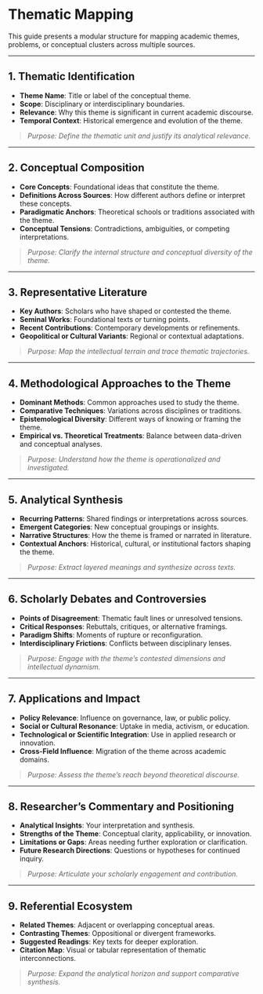 # Thematic Mapping 

This guide presents a modular structure for mapping academic themes, problems, or conceptual clusters across multiple sources. 

---

## 1. Thematic Identification

- **Theme Name**: Title or label of the conceptual theme.
- **Scope**: Disciplinary or interdisciplinary boundaries.
- **Relevance**: Why this theme is significant in current academic discourse.
- **Temporal Context**: Historical emergence and evolution of the theme.

> _Purpose: Define the thematic unit and justify its analytical relevance._

---

## 2. Conceptual Composition

- **Core Concepts**: Foundational ideas that constitute the theme.
- **Definitions Across Sources**: How different authors define or interpret these concepts.
- **Paradigmatic Anchors**: Theoretical schools or traditions associated with the theme.
- **Conceptual Tensions**: Contradictions, ambiguities, or competing interpretations.

> _Purpose: Clarify the internal structure and conceptual diversity of the theme._

---

## 3. Representative Literature

- **Key Authors**: Scholars who have shaped or contested the theme.
- **Seminal Works**: Foundational texts or turning points.
- **Recent Contributions**: Contemporary developments or refinements.
- **Geopolitical or Cultural Variants**: Regional or contextual adaptations.

> _Purpose: Map the intellectual terrain and trace thematic trajectories._

---

## 4. Methodological Approaches to the Theme

- **Dominant Methods**: Common approaches used to study the theme.
- **Comparative Techniques**: Variations across disciplines or traditions.
- **Epistemological Diversity**: Different ways of knowing or framing the theme.
- **Empirical vs. Theoretical Treatments**: Balance between data-driven and conceptual analyses.

> _Purpose: Understand how the theme is operationalized and investigated._

---

## 5. Analytical Synthesis

- **Recurring Patterns**: Shared findings or interpretations across sources.
- **Emergent Categories**: New conceptual groupings or insights.
- **Narrative Structures**: How the theme is framed or narrated in literature.
- **Contextual Anchors**: Historical, cultural, or institutional factors shaping the theme.

> _Purpose: Extract layered meanings and synthesize across texts._

---

## 6. Scholarly Debates and Controversies

- **Points of Disagreement**: Thematic fault lines or unresolved tensions.
- **Critical Responses**: Rebuttals, critiques, or alternative framings.
- **Paradigm Shifts**: Moments of rupture or reconfiguration.
- **Interdisciplinary Frictions**: Conflicts between disciplinary lenses.

> _Purpose: Engage with the theme’s contested dimensions and intellectual dynamism._

---

## 7. Applications and Impact

- **Policy Relevance**: Influence on governance, law, or public policy.
- **Social or Cultural Resonance**: Uptake in media, activism, or education.
- **Technological or Scientific Integration**: Use in applied research or innovation.
- **Cross-Field Influence**: Migration of the theme across academic domains.

> _Purpose: Assess the theme’s reach beyond theoretical discourse._

---

## 8. Researcher’s Commentary and Positioning

- **Analytical Insights**: Your interpretation and synthesis.
- **Strengths of the Theme**: Conceptual clarity, applicability, or innovation.
- **Limitations or Gaps**: Areas needing further exploration or clarification.
- **Future Research Directions**: Questions or hypotheses for continued inquiry.

> _Purpose: Articulate your scholarly engagement and contribution._

---

## 9. Referential Ecosystem

- **Related Themes**: Adjacent or overlapping conceptual areas.
- **Contrasting Themes**: Oppositional or divergent frameworks.
- **Suggested Readings**: Key texts for deeper exploration.
- **Citation Map**: Visual or tabular representation of thematic interconnections.

> _Purpose: Expand the analytical horizon and support comparative synthesis._


